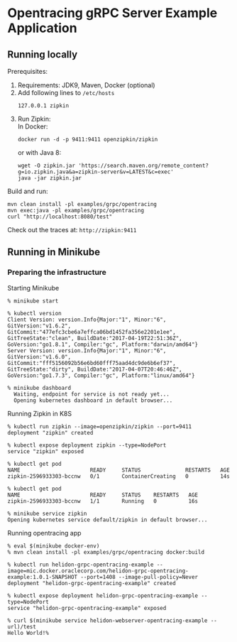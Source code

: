 Opentracing gRPC Server Example Application
===========================================

Running locally
---------------
Prerequisites:
1. Requirements: JDK9, Maven, Docker (optional)
2. Add following lines to `/etc/hosts`
    ```
    127.0.0.1 zipkin
    ```
3. Run Zipkin: <br/>
    In Docker:
    ```
    docker run -d -p 9411:9411 openzipkin/zipkin
    ```
    or with Java 8:
    ```
    wget -O zipkin.jar 'https://search.maven.org/remote_content?g=io.zipkin.java&a=zipkin-server&v=LATEST&c=exec'
    java -jar zipkin.jar
    ```

Build and run:
```
mvn clean install -pl examples/grpc/opentracing
mvn exec:java -pl examples/grpc/opentracing
curl "http://localhost:8080/test"
```
Check out the traces at: ```http://zipkin:9411```


Running in Minikube
-------------------

### Preparing the infrastructure ###
Starting Minikube

```
% minikube start

% kubectl version
Client Version: version.Info{Major:"1", Minor:"6", GitVersion:"v1.6.2", GitCommit:"477efc3cbe6a7effca06bd1452fa356e2201e1ee", GitTreeState:"clean", BuildDate:"2017-04-19T22:51:36Z", GoVersion:"go1.8.1", Compiler:"gc", Platform:"darwin/amd64"}
Server Version: version.Info{Major:"1", Minor:"6", GitVersion:"v1.6.0", GitCommit:"fff5156092b56e6bd60fff75aad4dc9de6b6ef37", GitTreeState:"dirty", BuildDate:"2017-04-07T20:46:46Z", GoVersion:"go1.7.3", Compiler:"gc", Platform:"linux/amd64"}

% minikube dashboard
  Waiting, endpoint for service is not ready yet...
  Opening kubernetes dashboard in default browser...

```

Running Zipkin in K8S
```
% kubectl run zipkin --image=openzipkin/zipkin --port=9411
deployment "zipkin" created

% kubectl expose deployment zipkin --type=NodePort
service "zipkin" exposed

% kubectl get pod
NAME                      READY     STATUS              RESTARTS   AGE
zipkin-2596933303-bccnw   0/1       ContainerCreating   0          14s

% kubectl get pod
NAME                      READY     STATUS    RESTARTS   AGE
zipkin-2596933303-bccnw   1/1       Running   0          16s

% minikube service zipkin
Opening kubernetes service default/zipkin in default browser...
```

Running opentracing app
```
% eval $(minikube docker-env)
% mvn clean install -pl examples/grpc/opentracing docker:build

% kubectl run helidon-grpc-opentracing-example --image=mic.docker.oraclecorp.com/helidon-grpc-opentracing-example:1.0.1-SNAPSHOT --port=1408 --image-pull-policy=Never
deployment "helidon-grpc-opentracing-example" created

% kubectl expose deployment helidon-grpc-opentracing-example --type=NodePort
service "helidon-grpc-opentracing-example" exposed

% curl $(minikube service helidon-webserver-opentracing-example --url)/test
Hello World!%
```


